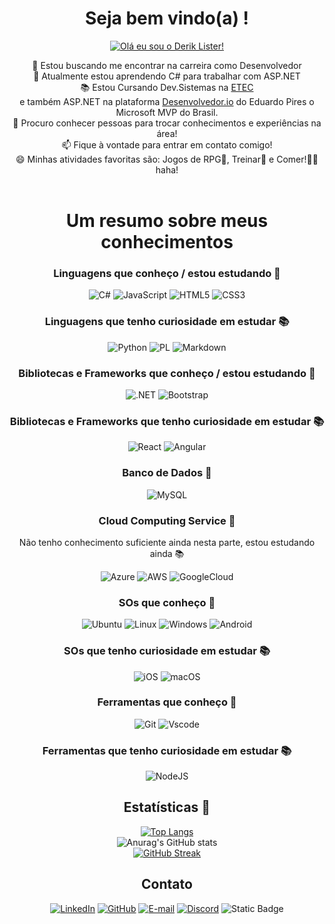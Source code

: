 # <center> Seja bem vindo(a) !
<center>
<a href="https://git.io/typing-svg"><img src="https://readme-typing-svg.demolab.com?font=Courgette&size=30&pause=1000&color=EAF711&center=true&multiline=true&width=435&lines=Ol%C3%A1!+eu+sou+o+Derik+Lister!" alt="Olá eu sou o Derik Lister!" /></a>


 👀 Estou buscando me encontrar na carreira como Desenvolvedor<br>
 🌱 Atualmente estou aprendendo C# para trabalhar com ASP.NET<br>
 📚 Estou Cursando Dev.Sistemas na [ETEC](https://www.cps.sp.gov.br/etec/) <br>
 e também ASP.NET na plataforma [Desenvolvedor.io](https://desenvolvedor.io/) do Eduardo Pires o Microsoft MVP do Brasil. <br>
 💞️ Procuro conhecer pessoas para trocar conhecimentos e experiências na área!<br>
 📫 Fique à vontade para entrar em contato comigo!<br>
 😄 Minhas atividades favoritas são: Jogos de RPG🐉, Treinar🦾 e Comer!🍔🍕 haha!<br>
<br>

# Um resumo sobre meus conhecimentos
### Linguagens que conheço / estou estudando 📗

![C#](https://img.shields.io/badge/C%23-3e5cf0?style=for-the-badge&logo=c-sharp&logoColor=white)
![JavaScript](https://img.shields.io/badge/JavaScript-cfc130?style=for-the-badge&logo=javascript&logoColor=black)
![HTML5](https://img.shields.io/badge/HTML5-E34F26?style=for-the-badge&logo=html5&logoColor=white)
![CSS3](https://img.shields.io/badge/CSS3-1572B6?style=for-the-badge&logo=css3&logoColor=white)

### Linguagens que tenho curiosidade em estudar 📚

![Python](https://img.shields.io/badge/python-3670A0?style=for-the-badge&logo=python&logoColor=ffdd54)
![PL](https://img.shields.io/badge/PL%2FSQL-FFFFFF?style=for-the-badge&logo=oracle&logoColor=FF0000&labelColor=FFFFFF&color=FF0000)
![Markdown](https://img.shields.io/badge/Markdown-000?style=for-the-badge&logo=markdown)


### Bibliotecas e Frameworks que conheço / estou estudando 📗

![.NET](https://img.shields.io/badge/.NET-5C2D91?style=for-the-badge&logo=.net&logoColor=white)
![Bootstrap](https://img.shields.io/badge/-boostrap-0D1117?style=for-the-badge&logo=bootstrap&labelColor=0D1117)


### Bibliotecas e Frameworks que tenho curiosidade em estudar 📚

![React](https://img.shields.io/badge/React-20232A?style=for-the-badge&logo=react&logoColor=61DAFB)
![Angular](https://img.shields.io/badge/Angular-DD0031?style=for-the-badge&logo=angular&logoColor=white)

### Banco de Dados 📙

![MySQL](https://img.shields.io/badge/MySQL-00000F?style=for-the-badge&logo=mysql&logoColor=white)

### Cloud Computing Service 📙

Não tenho conhecimento suficiente ainda nesta parte, estou estudando ainda 📚

![Azure](https://img.shields.io/badge/Azure-blue?style=for-the-badge&logo=microsoft%20azure&logoColor=blue&labelColor=FFFFFF&link=https%3A%2F%2Fimages.app.goo.gl%2FK7PN1jYJd57x4q7A8)
![AWS](https://img.shields.io/badge/AWS-000.svg?style=for-the-badge&logo=amazon-aws&logoColor=white)
![GoogleCloud](https://img.shields.io/badge/GoogleCloud-%234285F4.svg?style=for-the-badge&logo=google-cloud&logoColor=white)

### SOs que conheço 📗

![Ubuntu](https://img.shields.io/badge/Ubuntu-35495E?style=for-the-badge&logo=ubuntu&logoColor=2CA5E0)
![Linux](https://img.shields.io/badge/Linux-000?style=for-the-badge&logo=linux&logoColor=FCC624)
![Windows](https://img.shields.io/badge/Windows-000?style=for-the-badge&logo=windows&logoColor=2CA5E0)
![Android](https://img.shields.io/badge/Android-3DDC84?style=for-the-badge&logo=android&logoColor=white)

### SOs que tenho curiosidade em estudar 📚

![iOS](https://img.shields.io/badge/iOS-000000?style=for-the-badge&logo=ios&logoColor=white)
![macOS](https://img.shields.io/badge/mac%20os-000000?style=for-the-badge&logo=macos&logoColor=F0F0F0)

### Ferramentas que conheço 📗

![Git](https://img.shields.io/badge/GIT-E44C30?style=for-the-badge&logo=git&logoColor=white)
![Vscode](https://img.shields.io/badge/Vscode-007ACC?style=for-the-badge&logo=visual-studio-code&logoColor=white)

### Ferramentas que tenho curiosidade em estudar 📚

![NodeJS](https://img.shields.io/badge/node.js-6DA55F?style=for-the-badge&logo=node.js&logoColor=white)


## <center> Estatísticas 🧮

[![Top Langs](https://github-readme-stats.vercel.app/api/top-langs/?username=deriklister&layout=donut&theme=vision-friendly-dark)](https://github.com/anuraghazra/github-readme-stats)<br>
![Anurag's GitHub stats](https://github-readme-stats.vercel.app/api?username=deriklister&theme=vision-friendly-dark&show_icons=true&include_all_commits=true) <br>
[![GitHub Streak](https://streak-stats.demolab.com/?user=deriklister&theme=vision-friendly-dark&background=000&border=30A3DC&dates=FFF)](https://git.io/streak-stats)<br>

## Contato

[![LinkedIn](https://img.shields.io/badge/LinkedIn-0077B5?style=for-the-badge&logo=linkedin&logoColor=white)](https://www.linkedin.com/in/derik-lister-6b2821199/)
[![GitHub](https://img.shields.io/badge/GitHub-100000?style=for-the-badge&logo=github&logoColor=white)](https://github.com/deriklister)
[![E-mail](https://img.shields.io/badge/-Email-000?style=for-the-badge&logo=microsoft-outlook&logoColor=007BFF)](mailto:derik.1997@outlook.com.br)
[![Discord](https://img.shields.io/badge/Discord-7289DA?style=for-the-badge&logo=discord&logoColor=white)](https://discord.com/channels/@dekaotv/)
![Static Badge](https://img.shields.io/badge/Twitch-DekaoTv-Purple?style=for-the-badge&logo=twitch&logoColor=white&labelColor=purple&color=purple)


